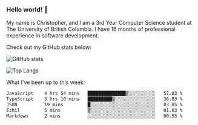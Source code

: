### Hello world! 👋
My name is Christopher, and I am a 3rd Year Computer Science student at The University of British Columbia. I have 16 months of professional experience in software development.


Check out my GitHub stats below: 

![GitHub stats](https://github-readme-stats-chrishadrian.vercel.app/api?username=chrishadrian&hide=contribs,issues&count_private=true&show_icons=true&theme=tokyonight)

![Top Langs](https://github-readme-stats-chrishadrian.vercel.app/api/top-langs/?username=chrishadrian&exclude_repo=prodify,cpsc221&layout=compact&theme=tokyonight&langs_count=4)

What I've been up to this week:
<!--START_SECTION:waka-->

```txt
JavaScript    4 hrs 54 mins   ██████████████▒░░░░░░░░░░   57.03 %
TypeScript    3 hrs 10 mins   █████████▒░░░░░░░░░░░░░░░   36.83 %
JSON          19 mins         █░░░░░░░░░░░░░░░░░░░░░░░░   03.85 %
Ezhil         5 mins          ▒░░░░░░░░░░░░░░░░░░░░░░░░   01.03 %
Markdown      2 mins          ░░░░░░░░░░░░░░░░░░░░░░░░░   00.53 %
```

<!--END_SECTION:waka-->
<!-- [![willianrod's wakatime stats](https://github-readme-stats.vercel.app/api/wakatime?username=chrishadrian)](https://github.com/anuraghazra/github-readme-stats) -->

<!--
- 🔭 I’m currently working on ...
- 🌱 I’m currently learning ...
- 👯 I’m looking to collaborate on ...
- 🤔 I’m looking for help with ...
- 💬 Ask me about ...
- 📫 How to reach me: ...
- 😄 Pronouns: ...
- ⚡ Fun fact: ...
-->

